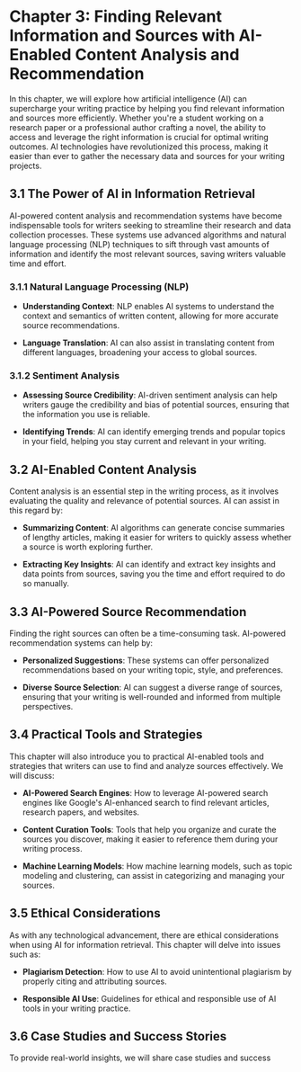 Chapter 3: Finding Relevant Information and Sources with AI-Enabled Content Analysis and Recommendation
=======================================================================================================

In this chapter, we will explore how artificial intelligence (AI) can supercharge your writing practice by helping you find relevant information and sources more efficiently. Whether you're a student working on a research paper or a professional author crafting a novel, the ability to access and leverage the right information is crucial for optimal writing outcomes. AI technologies have revolutionized this process, making it easier than ever to gather the necessary data and sources for your writing projects.

3.1 The Power of AI in Information Retrieval
--------------------------------------------

AI-powered content analysis and recommendation systems have become indispensable tools for writers seeking to streamline their research and data collection processes. These systems use advanced algorithms and natural language processing (NLP) techniques to sift through vast amounts of information and identify the most relevant sources, saving writers valuable time and effort.

### 3.1.1 Natural Language Processing (NLP)

* **Understanding Context**: NLP enables AI systems to understand the context and semantics of written content, allowing for more accurate source recommendations.

* **Language Translation**: AI can also assist in translating content from different languages, broadening your access to global sources.

### 3.1.2 Sentiment Analysis

* **Assessing Source Credibility**: AI-driven sentiment analysis can help writers gauge the credibility and bias of potential sources, ensuring that the information you use is reliable.

* **Identifying Trends**: AI can identify emerging trends and popular topics in your field, helping you stay current and relevant in your writing.

3.2 AI-Enabled Content Analysis
-------------------------------

Content analysis is an essential step in the writing process, as it involves evaluating the quality and relevance of potential sources. AI can assist in this regard by:

* **Summarizing Content**: AI algorithms can generate concise summaries of lengthy articles, making it easier for writers to quickly assess whether a source is worth exploring further.

* **Extracting Key Insights**: AI can identify and extract key insights and data points from sources, saving you the time and effort required to do so manually.

3.3 AI-Powered Source Recommendation
------------------------------------

Finding the right sources can often be a time-consuming task. AI-powered recommendation systems can help by:

* **Personalized Suggestions**: These systems can offer personalized recommendations based on your writing topic, style, and preferences.

* **Diverse Source Selection**: AI can suggest a diverse range of sources, ensuring that your writing is well-rounded and informed from multiple perspectives.

3.4 Practical Tools and Strategies
----------------------------------

This chapter will also introduce you to practical AI-enabled tools and strategies that writers can use to find and analyze sources effectively. We will discuss:

* **AI-Powered Search Engines**: How to leverage AI-powered search engines like Google's AI-enhanced search to find relevant articles, research papers, and websites.

* **Content Curation Tools**: Tools that help you organize and curate the sources you discover, making it easier to reference them during your writing process.

* **Machine Learning Models**: How machine learning models, such as topic modeling and clustering, can assist in categorizing and managing your sources.

3.5 Ethical Considerations
--------------------------

As with any technological advancement, there are ethical considerations when using AI for information retrieval. This chapter will delve into issues such as:

* **Plagiarism Detection**: How to use AI to avoid unintentional plagiarism by properly citing and attributing sources.

* **Responsible AI Use**: Guidelines for ethical and responsible use of AI tools in your writing practice.

3.6 Case Studies and Success Stories
------------------------------------

To provide real-world insights, we will share case studies and success

